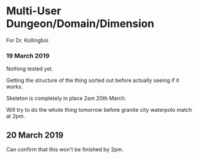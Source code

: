 # Multi-User Dungeon/Domain/Dimension

For Dr. Kollingboi

### 19 March 2019
Nothing tested yet.

Getting the structure of the thing sorted out before actually seeing if it works.

Skeleton is completely in place 2am 20th March.

Will try to do the whole thing tomorrow before granite city waterpolo match at 2pm.

## 20 March 2019
Can confirm that this won't be finished by 2pm.